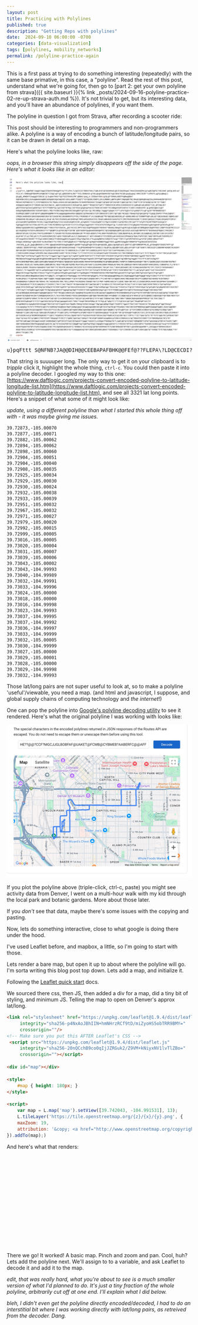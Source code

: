 ```yaml
---
layout: post
title: Practicing with Polylines
published: true
description: "Getting Reps with polylines"
date:  2024-09-10 06:00:00 -0700
categories: [data-visualization]
tags: [polylines, mobility_networks]
permalink: /polyline-practice-again
---
```


This is a first pass at trying to do something interesting (repeatedly) with the same base primative, in this case, a "polyline". Read the rest of this post, understand what we're going for, then go to [part 2: get your own polyline from strava]({{ site.baseurl  }}{% link _posts/2024-09-16-polyline-practice-02-re-up-strava-auth.md %}). It's not trivial to get, but its interesting data, and you'll have an abundance of polylines, if you want them. 


The polyline in question I got from Strava, after recording a scooter ride:

This post should be interesting to programmers and non-programmers alike. A polyline is a way of encoding a bunch of latitude/longitude pairs, so it can be drawn in detail on a map. 

Here's what the polyline looks like, raw:

_oops, in a browser this string simply disappears off the side of the page. Here's what it looks like in an editor:_

![polyline](/images/polyline_preview.jpg)

<pre>
u}pqFttt_S@NFNB?JA@@DIH@@CEEBAPAFBHK@@FEf@??FLEPA\?LD@CECDI?BBEH?DHLCT@BLBtB?@FADDDMADC@BJEIBAEMA@AC?HKACDDAHQEMA{@?e@BCR@FBJ?DBJAHB`@AF@LAHE~@?FEJLVC\?DNBA@BFBBAPMJAP@NCBE?CIO@Cn@Fl@Cj@BDEDBFALDN?^?HILCRHNAVD~@?XKz@k@HSBWHKVOD?b@VJBHA?KCQBi@n@Sp@e@`AMHIJDZB^?\KPKVYLq@f@i@Nm@L}@Cg@Q_AMWDH?CUa@g@YCEBGJQ`@]Eu@AA?HAG?f@CFSZITDHXXJPN`@BBAU}@s@_A][EEBAA?OEA}@JQL@F?EMAKLKBEFPd@Ma@QBA?D@EHKBKJKDILEGHe@@WAAEA@BBCADD@ABCK@UCW@IRO\GDGLABBF?TGD@TI^GX?@EDBJCNBFCLDHJLMBBBCL@NFDC@MH?JN@X@BD?NIJBh@SZ@HK@BVA@CDALDHHRAHBZBFEBYFO?MBSAECHDPANOIOC?CJIFDFB@DDEEA?DC?B@ALLKADACADC@AC@@GBAA?ECBARDPBKEHDA?IEA@@?C@F@AB?@FCKAF@D?C@@EC@A?BCC?E@P?CCB?GFAGB@CAA?BC?D??D@K?AAB@@AAC@@EDACD?CBBABCA@CADACB@CAC_@@UCKAABGAUAEICAEBa@FU@_@@ED?^BDA@IEQ?k@FCF?DBBGEOCWCAMAG]EAKBADGECECa@Bk@Dc@EaBDQE?CGD_@PIH@LHD?@BIFEEOAf@CDAAI@DBEF@IC?B?CFFDBBFF@LC@ICEQE?B?M@LCAD?EDAC@A@DA@FKACGCFBABCAEIHDB??DCABB@AEGDFEABFAC?CABECJHGBDXXPD`@L@HBDZ@NAJC@O?DOD@CM@BBABNAHEBI?GEKAM?QDDCL?RBJ?HIBKISR@CHBACBECDDG@BB?C@FCGKrC@\?BCABB@\?d@@@?C@H@AC?CF?\GFK?G@EA?CG?gABQFCFCn@Ft@JDT?BFBKNBEGGE?EGAMD@EJQBBFIJGB?@FAFC@B@ABHQ@BMN?H?KCA@@@A@@ABAAHEA?@B@GDCI@?BAEABCA?CB?CBBHGCB?CCBFC?@E?@BC?BCD@CC?BAA@?E@?@AC@AF@??C@G@LEEWFD??FHALD@DGF]CMR@SCAABDADDC@AEED@ADABDCBEA?@?CDAEB?NCCBEABBBDPXJFFDGJ?RGBEB@\R^LHJJ@d@Kb@E^MD?@@C@@IABDEDBj@?~@GNBJANDr@?TDXNNPPd@Fz@Gz@?f@BZAVBb@Cf@@HELG@?EDB@ADHBrBDz@KpA?~@Kv@a@|@_@Va@`@G?KES[KGKWGEa@CQEBDk@CYBKDc@XSAODUA]DSC[Bk@Ck@BUAUDIAAAUFQIYCIMK]MAODEDAGDBC?CIBUECE@DEACCFD@ACADE@AEFFGMFA?@IAI@AGBMCE@HBBKBG?DCDKLCG@@IBA@MZWA@?CGGCAAGKUAK@MCKIGM_@IA@KDEC?CHAAAD@BB?CA?B@CHJADBBCCC@CNGFBHJJMCC@DT?F?AF@FH?HGXBTFNKPFAAAG@CD?E@DH@@EAIDD?ACCFDDLGB?FELAAC?CMA?BJBMEKA?@A?DJHE?CCCFCAJED@ACA@@EHXFC?EEACKFQ?EEAM@AFC@L?LUHXD?ABCCCFAC@B@GKG?KOUAKKIq@RCD@DHB?@CBVUPo@D?A?BDNQCS@GDQHMCHDIJq@HMBMDI@KC??DBCH?EO?CBACKL_@HI?KCXICJMFS?GGCID@PPQA@GEE?HDHKHC^DBABGLENA@CFe@CMCk@CACD@BCAEIBMB@BGHCB@EM?KBI\CNBPYEGGB?MCCCLG?@CCHG@EE@CFA?DSFAJBEEDBXCF?V??@E@MFCOi@?KDCB@?FIB?BB`@CN?ADDHY@a@AAADEBAD@HFEC?@CEA@EB@AG@BPEJ@CGOGQ\AIDCA@EYBMFKH?E^BXAHAAGQFB@ACC?HHIDKC?@BDGB?@FGDE?CKCDAG?FHUYEIDBRHBDF?C?DAGBO?KD[KUEBIABDE@WAIBF?M?ADDv@D@FE?FHGJBBH?RDD@MGOGG?IB@C@@ABF@LHLJBFABKCIBJE@@BG@IJO@?BB?CDB\DVCDCME?@L@FAB?IFL@J?NEL@X?CCPCAADKAEBWOIBO?a@OG?OQQGG@ML@LEJCZ@@AD@AGJI`@EFCABA@BCH?CMJOBENIp@CDAHEDAAIDMH@@I@?B@AJF@PEFQDC?@@D?WHYRo@R?DQDKRQJG?UFIAm@HOEACDBABE??FIE@AJABKOJGNKACFFdBADG@@BEAZAp@KdCCRG@?AB@CDHLA^Dv@Gd@BNEDUJUBQDID?Ae@C?IBECCC@FGPDTKBIKVy@?UFQF]GMKK[QMAOFYVE?OHO@ULSRGBSb@^r@RXJDXD^ALBhAEDWCI?SC?EBCJ?JDEE@B@BCACC??BDEB@C@FC@CM@GFAABBNKFK@@G?KBIL@@XMDIGH@@BA?OMGMFGFYh@CNAAAEADIDIGSA[HUCGEQ_@_@Y_@q@c@NEDUD]LI?MC}@@e@GUAGDEXUXg@Xa@NGFc@AOBY?k@Ig@Fq@A]DCDc@AY@GGQD_@@GLC@eA@OCqCG}@HO?ICc@DYGMBEEM?MLSE_@?SDm@EO?IDGEG?KFFl@?n@K@QC]@OAKFAFFh@I\?HDBTCBCEAE@@F@B?Da@PJEKAACDAVWd@[??ALBFNIWHDA@FFA?GGABICC?@s@FSAj@@J@BFCEQCs@DLGH?GBF?C@F?EAB?C?BACAC@?CCBBDHBFAOABA?ACASDH?BBFA@CBBH?KGM@HAMABDF@ICB?EEDDC@?AFAGAB?AAC?D?AB@AO@JDcCP|BWF?DFCGAB@EDLEKFD?@IGF?ED?CAAFHAEA@ACCFECC@?CIDBEGGABBBJAH@@CSDREBMGJB@CAB@AAABBBCGABB??BCBUJFKB@C?CCTIYDEFFEZAICWJAKD@HEF@AB?EDDAHHKCGOJ?BHCENNM@EA?AAD?C@?C?D?E?B@AA??A?DH??BKC@C@DCE@D?EBBCCM@F?AAFBAA@?C@@BA?BCA?@??CA@@AA?@@?A?@@AA?@?CA@BGEI@ABR?KHB?ACF?CIFWIFADB?JEKHDDECDE@HIDFA?MABD?GNEDNQCC@@GDE?BAFA?BD?MBCBBAAAFKA@@FAA@C@BCBI@DEBAABB?@AAE?BC?@EB@GADD?@AA@BGSFRAA@A?H@AAECJEFFE@M?H@AAI@BDAG?@@AC?@CABB?A@?A@@EC??CC?F?CJB?CACB@?E?AGFECBEEHB@FABACJ@BCC@KKC@BGF@A@ACDFAF@DAI?@E@DGDA?@CBCAADBG?BAAAFEAF@AAEBB@?EC@P@BBI@EKBKC?AHBFCK?DBBHAGAADO@H??BD?C?@ADBCGD@YJXAIKBA?EGFBG?B@CA@AC?BC@CCDC?ADAEJB@ACC@B@CBN?EC?BGD?FBEI@B?@IM@G?NIH?DDIIHD?EAD?ICBIAHACDBBA?H@EBLAO?BAG?BCC@B@GED?ABFB?D@CEADEM?AABCDDKAL?CBBA@FEC?CI?B?A??EB@EALBABBC?BE@DAA?@@A@BAD?E@D?WDF?FE?BEAFBCABAA@ECDBCEEDB?ACD?ABDAIBD@AABAC?BAI@F?AGC??@DAC@DDA@BCCBE?AIH@@J@AADB@?KE?DFC?EEKCD?ADD@AA@AD?E@BAGCL?G?A@@ABBE?@EIAL@AB@BAG@@CAF@O?@@C?@@DA?CC@B?C?@A@?CB?EB?CAD?SAh@FK?MCMBF@?@B??EBCD?OABCNBKB?BH??CL@Q?@E@FC@HBI?AAE?HAAAGBFB?DB@GCBCEAH@G?B@CBDCA?BAAA??G@FA?CC@BAGAIBT@QBl@GKAO@B?A?F@UBD@BAI?FMCNBOEHDEKDJIMDFBWDTBDC@GAAB?ECF@EF@GCJBMCF@EAHACF@HCG?F@K?@DE?BMFDCAACUBRACBN@QDDACGBAI?H?C@B@?I[JH?A@NCKCS?P@VE@@@J[MJ?HFEDYAN?@E@@FCL?FCK?QBJ@O@b@@MIM@LDICJE@KA@@@AFG@DFE@@@E?AE@?CCBAI?FJF?E??ICEF?C??HCABC@F@CC??CE@FAAE?D@AC?@@F?G@@DC?AE@@?@@AGAH@A??C@?A?CBFEIB@?CED@AECHB?C?FCCAB?AB?CA?@@ADCARAG?BBIAD@A?DEIFFCG@BEB?E@?AEHDE?ECB?DBAG?DAA@B@@AEA?C@BEDD?@E?BBAAC?BC?AED@GDDE?BBC?BGCLGM@A?FACHEEBAE?D@A@D?A@?CD?M@F?A@HBCA@GCB?CC@D@C?@@A?@B?ADCICCDD@@CBHOAJAAAB?@EG@FNAA?EEAA@BCC?FACEB@E@BAAE?FCBJEC@B@SBLD?CEADDDCI?BA?CCA@??B@CB??BCB@AAAB@CAB?C@@CB@C@B?I?@?@BGAJIE?DEEAHFE@A?BCE@J?CAD?A?@AG?@@ECHDOB?BHDCA?G@?A@FAG@?@D@KJDEACBABC@@C?@BEAD@?@CABB@CK?HCKDB?A@BEB??@CABAAAEDHAGADA?CC@@@C?EB@?AABB@C@@C?BAAAJ@C?EADAEAA?F@EAD?IDDAEAD@A?@?@AE@BA?@C@B@ABEABCCADACBG?J?B?CA@?C?ACD@BAC@@ACA@BC?ECB@C@D@C@DAEAF?@@A@EA@CB@E?FAIDECE?ABCA@ANDBAEAD@CC@CC?D?E?EDNBC@@B?EEA?@B?G?DAADAA@CHA@@E?ABCABAA?DB?@CC@CBBE@D@CADAEA@EA?@@A@@HI@DIA??ED??BC@@CCABEACGDC?@A@BH@?DC@JBECDCGCBCG@IA@?C@@@BAACD?BCEABABBAHLB?GC@?FQCFA?ARFEBD?OAFACDCA@CG@F@C?CE@A?BD?C@AAH?@CK@D@FAACBA?CEBB@@AQADACDG?L?ACA?DBCFDBABJ?KEEEI@HADB@AACG@B?@@A?BAAANCB@E?AFE@B@E?JCCB@@CA@C@?A?BAAC@?I@?DI@BB@CCA@EEE@@?F@A?B@A?BDA?CA?@AK@B?DIE@BFB?EBBAC?D?BA?ACAB?C@D?@D?ICACBHDGDEAEGG?T@GI@?C@CAABF@DCE?D?A?@@C?D@BA@?A@C?@BE?BBA??@B@ACB@EA@AD@KAPBKE@??@C?DACCB@C??@DBEADDEA@BA@B?G?CCD?C@@CBAGCBAI@?BF@AC@@A@@AEAAEC?DBA??AA@D?BKOAPBM@LBC?D?K@L@C?@B@?CCJ?ICE@FAGAJ@O?@AC?BA@BF@M?AGCCD?OCA@DBNDEAAJ@A@BAEDBIGDA@@E?BDCEAD?AD?CA@ADFAGA?B@QMLFBBA@?AEBACHAG@@??B@C@@C@BB@CEB@EC?DABFEC?@@ACE?BACIAB??BAADCAC?BC@B@?@E@F?@@CEDAA@?CIAJ@A@E@J?K?D?C?PFMAFDJ@ECFA?AQMOH@?AE@BDAA?B@FCADB@C@A@?CBC@@GA@AABBCDDC@B?ACQ?H@?BC@E?PEAABAC?ABCCBECDHFMBBEK@C@@BPGD@Q@AF@@BCLSDAA?@@KBB?CD@AGBJAQ@DCRAI@CE@@GBD??EDAJDCFYCGCCBLCCC@BHAC@B?A@DECBB@CA@AAB@CA@B?AAABBA?@AA?@W@NCC?@?EFa@DFIAA`@??GPCEBBDCACBBAA?@?ACABB@?GCDB@C?@AF?M@BA@D?CC@HCCB@?AC@C?@BAI@DCMCE@BLB??FC@BCCQPGJ?EFMD@HFGCAF@MD?ABCH?S?@DDDBAG@@G@??EC@CAB??BFI@?EDE@@FFS@BCDG?CDCCJD?DCA@CCGBCDBCA?B@ELDCEHBGA?@D?EAEDBCAAC@?BEBMEREB@KDBCF?C@DCC?AE@DDGG?KFGALCB@AB?AB?G?F@ZGKAYHVGB?ODEAAJD@?FB@BCACEC@CABE?@CC?IMFVL??IE??@AA?@?EC?B??D?E?@@A?BCC@FBDAE?DB?GK@??@?AAA?B?C@?@NDCCFBEFEEGM??BD@A@E?FCMCE?J?@BBCI@HCD@I?ABD@?C?BCAF@M?ABBBFAAA@BBAC@?EBBCAIBBKDACA?@E?BBAEEDICNBO??CD?BBGBB@F@CCBCG?B?ADFFBCC@BI@@CCDDI@@ACAAGQFJADBDGB@ECC@PFGDIATCE@ICBCD@AAE?C@@@C?AAHAIILAJDQ@A?FBABQ@?DC?LA@KC@B?@?ACBAE?ABB@KBB?CAPAE?@AGAH@C@?DB?ACFAAEK?J@M?GBD?ADBAABHACEBAFDK@D@O@EC@AECHCJ@C?D?ACDAGFDB?ACCGB@@M?b@?I@DFD@?ED@CCH@Q@EA?A@@C@QESH?IJ?VEDIDCYBTGUJLADDCGBFA??DAEBECGCBHDJ@I?Gn@?YH?CEEBEA?ADAEFE@AAFEB?BFCFGHECEO@GNGCEGBC?FKJD@HDBV@HIKAOFIC?BHBBAI?DCACKGE@?@FBEFAKKMHAK?R?SCNB?BHNADB?BFFBD?c@GHEBEA@QAMBF?\JAEG@@CH?BEMAHIEBCK?BD@GTBDGGJGGBBC@??EFHYAHAA@BBPD?EKE?@ACB@CBBCA?@??CAB@@@AEA@?AB?CBBAC@DEABBC@BAA??GDDAB@GC??@?CCDBEBB?DCI@B?CABAC@@A?@??AAB@C?D?E?B@CA@B@C??A?@BAA??DC@@CC?BE
</pre>

That string is suuuuper long. The only way to get it on your clipboard is to _tripple_ click it, highlight the whole thing, `ctrl-c`. You could then paste it into a polyline decoder. I googled my way to this one: 
[https://www.daftlogic.com/projects-convert-encoded-polyline-to-latitude-longitude-list.htm](https://www.daftlogic.com/projects-convert-encoded-polyline-to-latitude-longitude-list.htm), and see all 3321 lat long points. Here's a snippet of what some of it might look like:

_update, using a different polyline than what I started this whole thing off with - it was maybe giving me issues._

```
39.72873,-105.00070
39.72877,-105.00071
39.72882,-105.00062
39.72894,-105.00062
39.72898,-105.00060
39.72904,-105.00051
39.72904,-105.00040
39.72908,-105.00035
39.72925,-105.00034
39.72929,-105.00030
39.72930,-105.00024
39.72932,-105.00038
39.72933,-105.00039
39.72951,-105.00032
39.72967,-105.00032
39.72971,-105.00027
39.72979,-105.00020
39.72992,-105.00015
39.72999,-105.00005
39.73016,-105.00005
39.73020,-105.00004
39.73031,-105.00007
39.73039,-105.00006
39.73043,-105.00002
39.73043,-104.99993
39.73040,-104.99989
39.73032,-104.99991
39.73033,-104.99996
39.73024,-105.00000
39.73018,-105.00000
39.73016,-104.99998
39.73023,-104.99993
39.73037,-104.99995
39.73037,-104.99992
39.73036,-104.99997
39.73033,-104.99999
39.73032,-105.00005
39.73030,-104.99999
39.73027,-105.00000
39.73029,-105.00001
39.73028,-105.00000
39.73029,-104.99998
39.73032,-104.99993

```
Those lat/long pairs are not super useful to look at, so to make a polyline 'useful'/viewable, you need a map. (and html and javascript, I suppose, and global supply chains of computing technology and _the internet_!)

One can pop the polyline into [Google's polyline decoding utility](https://developers.google.com/maps/documentation/routes/polylinedecoder) to see it rendered. Here's what the original polyline I was working with looks like:

![polyline](/images/polyline-decoder.jpg)

If you plot the polyline above (triple-click, ctrl-c, paste) you might see activity data from Denver, I went on a multi-hour walk with my kid through the local park and botanic gardens. More about those later. 

If you _don't_ see that data, maybe there's some issues with the copying and pasting. 

Now, lets do something interactive, close to what google is doing there under the hood. 

I've used Leaflet before, and mapbox, a little, so I'm going to start with those. 

Lets render a bare map, but open it up to about where the polyline will go. I'm sorta writing this blog post top down. Lets add a map, and initialize it.

Following the [Leaflet quick start](https://leafletjs.com/examples/quick-start/) docs.

We sourced there css, then JS, then added a div for a map, did a tiny bit of styling, and minimum JS. Telling the map to open on Denver's approx lat/long.

```html
<link rel="stylesheet" href="https://unpkg.com/leaflet@1.9.4/dist/leaflet.css"
     integrity="sha256-p4NxAoJBhIIN+hmNHrzRCf9tD/miZyoHS5obTRR9BMY="
     crossorigin=""/>
<!-- Make sure you put this AFTER Leaflet's CSS -->
 <script src="https://unpkg.com/leaflet@1.9.4/dist/leaflet.js"
     integrity="sha256-20nQCchB9co0qIjJZRGuk2/Z9VM+kNiyxNV1lvTlZBo="
     crossorigin=""></script>

<div id="map"></div>

<style>
    #map { height: 180px; }
</style>

<script>
    var map = L.map('map').setView([39.742043, -104.991531], 13);
    L.tileLayer('https://tile.openstreetmap.org/{z}/{x}/{y}.png', {
    maxZoom: 19,
    attribution: '&copy; <a href="http://www.openstreetmap.org/copyright">OpenStreetMap</a>'
}).addTo(map);)
```

And here's what that renders:

<link rel="stylesheet" href="https://unpkg.com/leaflet@1.9.4/dist/leaflet.css"
     integrity="sha256-p4NxAoJBhIIN+hmNHrzRCf9tD/miZyoHS5obTRR9BMY="
     crossorigin=""/>
<!-- Make sure you put this AFTER Leaflet's CSS -->
 <script src="https://unpkg.com/leaflet@1.9.4/dist/leaflet.js"
     integrity="sha256-20nQCchB9co0qIjJZRGuk2/Z9VM+kNiyxNV1lvTlZBo="
     crossorigin=""></script>
<link rel="stylesheet" href="https://unpkg.com/leaflet@1.9.4/dist/leaflet.css" />

<div id="map1"></div>

<style>
    #map1 { height: 250px; }

    #map2 { height: 400px; } 
</style>

There we go! It worked! A basic map. Pinch and zoom and pan. Cool, huh? Lets add the polyline next. We'll assign to to a variable, and ask Leaflet to decode it and add it to the map.

_edit, that was really hard, what you're about to see is a much smaller version of what I'd planned to do. It's just a tiny fraction of the whole polyline, arbitrarily cut off at one end. I'll explain what I did below._

_bleh, I didn't even get the polyline directly encoded/decoded, I had to do an interstitial bit where I was working directly with lat/long pairs, as retreived from the decoder. Dang._


<div id="map2"></div>

<script>

     var map1 = L.map('map1').setView([39.742043, -104.991531], 13);

    L.tileLayer('https://tile.openstreetmap.org/{z}/{x}/{y}.png', {
    maxZoom: 19,
    attribution: '&copy; <a href="http://www.openstreetmap.org/copyright">OpenStreetMap</a>'
    }).addTo(map1);

    var map2 = L.map('map2').setView([39.736532, -104.977459], 18);

    L.tileLayer('https://tile.openstreetmap.org/{z}/{x}/{y}.png', {
    maxZoom: 23,
    attribution: '&copy; <a href="http://www.openstreetmap.org/copyright">OpenStreetMap</a>'
    }).addTo(map2);

    
    var latLngs = [
[39.72873,-105.00070],
[39.72877,-105.00071],
[39.72882,-105.00062],
[39.72894,-105.00062],
[39.72898,-105.00060],
[39.72904,-105.00051],
[39.72904,-105.00040],
[39.72908,-105.00035],
[39.72925,-105.00034],
[39.72929,-105.00030],
[39.72930,-105.00024],
[39.72932,-105.00038],
[39.72933,-105.00039],
[39.72951,-105.00032],
[39.72967,-105.00032],
[39.72971,-105.00027],
[39.72979,-105.00020],
[39.72992,-105.00015],
[39.72999,-105.00005],
[39.73016,-105.00005],
[39.73020,-105.00004],
[39.73031,-105.00007],
[39.73039,-105.00006],
[39.73043,-105.00002],
[39.73043,-104.99993],
[39.73040,-104.99989],
[39.73032,-104.99991],
[39.73033,-104.99996],
[39.73024,-105.00000],
[39.73018,-105.00000],
[39.73016,-104.99998],
[39.73023,-104.99993],
[39.73037,-104.99995],
[39.73037,-104.99992],
[39.73036,-104.99997],
[39.73033,-104.99999],
[39.73032,-105.00005],
[39.73030,-104.99999],
[39.73027,-105.00000],
[39.73029,-105.00001],
[39.73028,-105.00000],
[39.73029,-104.99998],
[39.73032,-104.99993]
]

var polyline = L.polyline(latLngs, {color: 'red'})
polyline.addTo(map2);

map2.panTo(new L.LatLng(39.73032,-104.99993), 25);

 
</script>

Here's what I did:

```javascript
var map2 = L.map('map2').setView([39.736532, -104.977459], 17);

L.tileLayer('https://tile.openstreetmap.org/{z}/{x}/{y}.png', {
maxZoom: 23,
attribution: '&copy; <a href="http://www.openstreetmap.org/copyright">OpenStreetMap</a>'
}).addTo(map2);

var latLngs = [
    [39.72873,-105.00070],
    [39.72877,-105.00071],
    [39.72882,-105.00062],
    // [lots more coordinate pairs here]
    [39.73032,-104.99993]
]

var encoded_polyline = "u}pqFttt_S@NFNB?JA@@DIH@@CEEBAPAFBHK@@FEf@??FLEPA\?LD@CECDI?BBEH?DHLCT@BLBtB?@FADDDMADC@BJEIBAEMA@AC?HKACDDAHQEMA{@?e@BCR@FBJ?DBJAHB`@AF@LAHE~@?FEJLVC\?DNBA@BFBBAPMJAP@NCBE?CIO@Cn@Fl@Cj@BDEDBFALDN?^?HILCRHNAVD~@?XKz@k@HSBWHKVOD?b@VJBHA?KCQBi@n@Sp@e@`AMHIJDZB^?\KPKVYLq@f@i@Nm@L}@Cg@Q_AMWDH?CUa@g@YCEBGJQ`@]Eu@AA?HAG?f@CFSZITDHXXJPN`@BBAU}@s@_A][EEBAA?OEA}@JQL@F?EMAKLKBEFPd@Ma@QBA?D@EHKBKJKDILEGHe@@WAAEA@BBCADD@ABCK@UCW@IRO\GDGLABBF?TGD@TI^GX?@EDBJCNBFCLDHJLMBBBCL@NFDC@MH?JN@X@BD?NIJBh@SZ@HK@BVA@CDALDHHRAHBZBFEBYFO?MBSAECHDPANOIOC?CJIFDFB@DDEEA?DC?B@ALLKADACADC@AC@@GBAA?ECBARDPBKEHDA?IEA@@?C@F@AB?@FCKAF@D?C@@EC@A?BCC?E@P?CCB?GFAGB@CAA?BC?D??D@K?AAB@@AAC@@EDACD?CBBABCA@CADACB@CAC_@@UCKAABGAUAEICAEBa@FU@_@@ED?^BDA@IEQ?k@FCF?DBBGEOCWCAMAG]EAKBADGECECa@Bk@Dc@EaBDQE?CGD_@PIH@LHD?@BIFEEOAf@CDAAI@DBEF@IC?B?CFFDBBFF@LC@ICEQE?B?M@LCAD?EDAC@A@DA@FKACGCFBABCAEIHDB??DCABB@AEGDFEABFAC?CABECJHGBDXXPD`@L@HBDZ@NAJC@O?DOD@CM@BBABNAHEBI?GEKAM?QDDCL?RBJ?HIBKISR@CHBACBECDDG@BB?C@FCGKrC@\?BCABB@\?d@@@?C@H@AC?CF?\GFK?G@EA?CG?gABQFCFCn@Ft@JDT?BFBKNBEGGE?EGAMD@EJQBBFIJGB?@FAFC@B@ABHQ@BMN?H?KCA@@@A@@ABAAHEA?@B@GDCI@?BAEABCA?CB?CBBHGCB?CCBFC?@E?@BC?BCD@CC?BAA@?E@?@AC@AF@??C@G@LEEWFD??FHALD@DGF]CMR@SCAABDADDC@AEED@ADABDCBEA?@?CDAEB?NCCBEABBBDPXJFFDGJ?RGBEB@\R^LHJJ@d@Kb@E^MD?@@C@@IABDEDBj@?~@GNBJANDr@?TDXNNPPd@Fz@Gz@?f@BZAVBb@Cf@@HELG@?EDB@ADHBrBDz@KpA?~@Kv@a@|@_@Va@`@G?KES[KGKWGEa@CQEBDk@CYBKDc@XSAODUA]DSC[Bk@Ck@BUAUDIAAAUFQIYCIMK]MAODEDAGDBC?CIBUECE@DEACCFD@ACADE@AEFFGMFA?@IAI@AGBMCE@HBBKBG?DCDKLCG@@IBA@MZWA@?CGGCAAGKUAK@MCKIGM_@IA@KDEC?CHAAAD@BB?CA?B@CHJADBBCCC@CNGFBHJJMCC@DT?F?AF@FH?HGXBTFNKPFAAAG@CD?E@DH@@EAIDD?ACCFDDLGB?FELAAC?CMA?BJBMEKA?@A?DJHE?CCCFCAJED@ACA@@EHXFC?EEACKFQ?EEAM@AFC@L?LUHXD?ABCCCFAC@B@GKG?KOUAKKIq@RCD@DHB?@CBVUPo@D?A?BDNQCS@GDQHMCHDIJq@HMBMDI@KC??DBCH?EO?CBACKL_@HI?KCXICJMFS?GGCID@PPQA@GEE?HDHKHC^DBABGLENA@CFe@CMCk@CACD@BCAEIBMB@BGHCB@EM?KBI\CNBPYEGGB?MCCCLG?@CCHG@EE@CFA?DSFAJBEEDBXCF?V??@E@MFCOi@?KDCB@?FIB?BB`@CN?ADDHY@a@AAADEBAD@HFEC?@CEA@EB@AG@BPEJ@CGOGQ\AIDCA@EYBMFKH?E^BXAHAAGQFB@ACC?HHIDKC?@BDGB?@FGDE?CKCDAG?FHUYEIDBRHBDF?C?DAGBO?KD[KUEBIABDE@WAIBF?M?ADDv@D@FE?FHGJBBH?RDD@MGOGG?IB@C@@ABF@LHLJBFABKCIBJE@@BG@IJO@?BB?CDB\DVCDCME?@L@FAB?IFL@J?NEL@X?CCPCAADKAEBWOIBO?a@OG?OQQGG@ML@LEJCZ@@AD@AGJI`@EFCABA@BCH?CMJOBENIp@CDAHEDAAIDMH@@I@?B@AJF@PEFQDC?@@D?WHYRo@R?DQDKRQJG?UFIAm@HOEACDBABE??FIE@AJABKOJGNKACFFdBADG@@BEAZAp@KdCCRG@?AB@CDHLA^Dv@Gd@BNEDUJUBQDID?Ae@C?IBECCC@FGPDTKBIKVy@?UFQF]GMKK[QMAOFYVE?OHO@ULSRGBSb@^r@RXJDXD^ALBhAEDWCI?SC?EBCJ?JDEE@B@BCACC??BDEB@C@FC@CM@GFAABBNKFK@@G?KBIL@@XMDIGH@@BA?OMGMFGFYh@CNAAAEADIDIGSA[HUCGEQ_@_@Y_@q@c@NEDUD]LI?MC}@@e@GUAGDEXUXg@Xa@NGFc@AOBY?k@Ig@Fq@A]DCDc@AY@GGQD_@@GLC@eA@OCqCG}@HO?ICc@DYGMBEEM?MLSE_@?SDm@EO?IDGEG?KFFl@?n@K@QC]@OAKFAFFh@I\?HDBTCBCEAE@@F@B?Da@PJEKAACDAVWd@[??ALBFNIWHDA@FFA?GGABICC?@s@FSAj@@J@BFCEQCs@DLGH?GBF?C@F?EAB?C?BACAC@?CCBBDHBFAOABA?ACASDH?BBFA@CBBH?KGM@HAMABDF@ICB?EEDDC@?AFAGAB?AAC?D?AB@AO@JDcCP|BWF?DFCGAB@EDLEKFD?@IGF?ED?CAAFHAEA@ACCFECC@?CIDBEGGABBBJAH@@CSDREBMGJB@CAB@AAABBBCGABB??BCBUJFKB@C?CCTIYDEFFEZAICWJAKD@HEF@AB?EDDAHHKCGOJ?BHCENNM@EA?AAD?C@?C?D?E?B@AA??A?DH??BKC@C@DCE@D?EBBCCM@F?AAFBAA@?C@@BA?BCA?@??CA@@AA?@@?A?@@AA?@?CA@BGEI@ABR?KHB?ACF?CIFWIFADB?JEKHDDECDE@HIDFA?MABD?GNEDNQCC@@GDE?BAFA?BD?MBCBBAAAFKA@@FAA@C@BCBI@DEBAABB?@AAE?BC?@EB@GADD?@AA@BGSFRAA@A?H@AAECJEFFE@M?H@AAI@BDAG?@@AC?@CABB?A@?A@@EC??CC?F?CJB?CACB@?E?AGFECBEEHB@FABACJ@BCC@KKC@BGF@A@ACDFAF@DAI?@E@DGDA?@CBCAADBG?BAAAFEAF@AAEBB@?EC@P@BBI@EKBKC?AHBFCK?DBBHAGAADO@H??BD?C?@ADBCGD@YJXAIKBA?EGFBG?B@CA@AC?BC@CCDC?ADAEJB@ACC@B@CBN?EC?BGD?FBEI@B?@IM@G?NIH?DDIIHD?EAD?ICBIAHACDBBA?H@EBLAO?BAG?BCC@B@GED?ABFB?D@CEADEM?AABCDDKAL?CBBA@FEC?CI?B?A??EB@EALBABBC?BE@DAA?@@A@BAD?E@D?WDF?FE?BEAFBCABAA@ECDBCEEDB?ACD?ABDAIBD@AABAC?BAI@F?AGC??@DAC@DDA@BCCBE?AIH@@J@AADB@?KE?DFC?EEKCD?ADD@AA@AD?E@BAGCL?G?A@@ABBE?@EIAL@AB@BAG@@CAF@O?@@C?@@DA?CC@B?C?@A@?CB?EB?CAD?SAh@FK?MCMBF@?@B??EBCD?OABCNBKB?BH??CL@Q?@E@FC@HBI?AAE?HAAAGBFB?DB@GCBCEAH@G?B@CBDCA?BAAA??G@FA?CC@BAGAIBT@QBl@GKAO@B?A?F@UBD@BAI?FMCNBOEHDEKDJIMDFBWDTBDC@GAAB?ECF@EF@GCJBMCF@EAHACF@HCG?F@K?@DE?BMFDCAACUBRACBN@QDDACGBAI?H?C@B@?I[JH?A@NCKCS?P@VE@@@J[MJ?HFEDYAN?@E@@FCL?FCK?QBJ@O@b@@MIM@LDICJE@KA@@@AFG@DFE@@@E?AE@?CCBAI?FJF?E??ICEF?C??HCABC@F@CC??CE@FAAE?D@AC?@@F?G@@DC?AE@@?@@AGAH@A??C@?A?CBFEIB@?CED@AECHB?C?FCCAB?AB?CA?@@ADCARAG?BBIAD@A?DEIFFCG@BEB?E@?AEHDE?ECB?DBAG?DAA@B@@AEA?C@BEDD?@E?BBAAC?BC?AED@GDDE?BBC?BGCLGM@A?FACHEEBAE?D@A@D?A@?CD?M@F?A@HBCA@GCB?CC@D@C?@@A?@B?ADCICCDD@@CBHOAJAAAB?@EG@FNAA?EEAA@BCC?FACEB@E@BAAE?FCBJEC@B@SBLD?CEADDDCI?BA?CCA@??B@CB??BCB@AAAB@CAB?C@@CB@C@B?I?@?@BGAJIE?DEEAHFE@A?BCE@J?CAD?A?@AG?@@ECHDOB?BHDCA?G@?A@FAG@?@D@KJDEACBABC@@C?@BEAD@?@CABB@CK?HCKDB?A@BEB??@CABAAAEDHAGADA?CC@@@C?EB@?AABB@C@@C?BAAAJ@C?EADAEAA?F@EAD?IDDAEAD@A?@?@AE@BA?@C@B@ABEABCCADACBG?J?B?CA@?C?ACD@BAC@@ACA@BC?ECB@C@D@C@DAEAF?@@A@EA@CB@E?FAIDECE?ABCA@ANDBAEAD@CC@CC?D?E?EDNBC@@B?EEA?@B?G?DAADAA@CHA@@E?ABCABAA?DB?@CC@CBBE@D@CADAEA@EA?@@A@@HI@DIA??ED??BC@@CCABEACGDC?@A@BH@?DC@JBECDCGCBCG@IA@?C@@@BAACD?BCEABABBAHLB?GC@?FQCFA?ARFEBD?OAFACDCA@CG@F@C?CE@A?BD?C@AAH?@CK@D@FAACBA?CEBB@@AQADACDG?L?ACA?DBCFDBABJ?KEEEI@HADB@AACG@B?@@A?BAAANCB@E?AFE@B@E?JCCB@@CA@C@?A?BAAC@?I@?DI@BB@CCA@EEE@@?F@A?B@A?BDA?CA?@AK@B?DIE@BFB?EBBAC?D?BA?ACAB?C@D?@D?ICACBHDGDEAEGG?T@GI@?C@CAABF@DCE?D?A?@@C?D@BA@?A@C?@BE?BBA??@B@ACB@EA@AD@KAPBKE@??@C?DACCB@C??@DBEADDEA@BA@B?G?CCD?C@@CBAGCBAI@?BF@AC@@A@@AEAAEC?DBA??AA@D?BKOAPBM@LBC?D?K@L@C?@B@?CCJ?ICE@FAGAJ@O?@AC?BA@BF@M?AGCCD?OCA@DBNDEAAJ@A@BAEDBIGDA@@E?BDCEAD?AD?CA@ADFAGA?B@QMLFBBA@?AEBACHAG@@??B@C@@C@BB@CEB@EC?DABFEC?@@ACE?BACIAB??BAADCAC?BC@B@?@E@F?@@CEDAA@?CIAJ@A@E@J?K?D?C?PFMAFDJ@ECFA?AQMOH@?AE@BDAA?B@FCADB@C@A@?CBC@@GA@AABBCDDC@B?ACQ?H@?BC@E?PEAABAC?ABCCBECDHFMBBEK@C@@BPGD@Q@AF@@BCLSDAA?@@KBB?CD@AGBJAQ@DCRAI@CE@@GBD??EDAJDCFYCGCCBLCCC@BHAC@B?A@DECBB@CA@AAB@CA@B?AAABBA?@AA?@W@NCC?@?EFa@DFIAA`@??GPCEBBDCACBBAA?@?ACABB@?GCDB@C?@AF?M@BA@D?CC@HCCB@?AC@C?@BAI@DCMCE@BLB??FC@BCCQPGJ?EFMD@HFGCAF@MD?ABCH?S?@DDDBAG@@G@??EC@CAB??BFI@?EDE@@FFS@BCDG?CDCCJD?DCA@CCGBCDBCA?B@ELDCEHBGA?@D?EAEDBCAAC@?BEBMEREB@KDBCF?C@DCC?AE@DDGG?KFGALCB@AB?AB?G?F@ZGKAYHVGB?ODEAAJD@?FB@BCACEC@CABE?@CC?IMFVL??IE??@AA?@?EC?B??D?E?@@A?BCC@FBDAE?DB?GK@??@?AAA?B?C@?@NDCCFBEFEEGM??BD@A@E?FCMCE?J?@BBCI@HCD@I?ABD@?C?BCAF@M?ABBBFAAA@BBAC@?EBBCAIBBKDACA?@E?BBAEEDICNBO??CD?BBGBB@F@CCBCG?B?ADFFBCC@BI@@CCDDI@@ACAAGQFJADBDGB@ECC@PFGDIATCE@ICBCD@AAE?C@@@C?AAHAIILAJDQ@A?FBABQ@?DC?LA@KC@B?@?ACBAE?ABB@KBB?CAPAE?@AGAH@C@?DB?ACFAAEK?J@M?GBD?ADBAABHACEBAFDK@D@O@EC@AECHCJ@C?D?ACDAGFDB?ACCGB@@M?b@?I@DFD@?ED@CCH@Q@EA?A@@C@QESH?IJ?VEDIDCYBTGUJLADDCGBFA??DAEBECGCBHDJ@I?Gn@?YH?CEEBEA?ADAEFE@AAFEB?BFCFGHECEO@GNGCEGBC?FKJD@HDBV@HIKAOFIC?BHBBAI?DCACKGE@?@FBEFAKKMHAK?R?SCNB?BHNADB?BFFBD?c@GHEBEA@QAMBF?\JAEG@@CH?BEMAHIEBCK?BD@GTBDGGJGGBBC@??EFHYAHAA@BBPD?EKE?@ACB@CBBCA?@??CAB@@@AEA@?AB?CBBAC@DEABBC@BAA??GDDAB@GC??@?CCDBEBB?DCI@B?CABAC@@A?@??AAB@C?D?E?B@CA@B@C??A?@BAA??DC@@CC?BE"

var decodedPolyline = L.encoded(polyline)
console.log(decodedPolyline)

var polyline = L.polyline(latLngs, {color: 'red'})


polyline.addTo(map2);

map2.panTo(new L.LatLng(39.73032,-104.99993), 23);
```
I wasn't actually able to get the whole polyline decoded into lat/long coords, to make the issue smaller I used an [online tool](https://www.daftlogic.com/projects-convert-encoded-polyline-to-latitude-longitude-list.htm) to paste the polyline in and get the coords back, then handled it as an array in javascript directly.

It was super janky, but works. 

I realized I wasn't sure if the polyline was working right - on this map, after panning and zooming to the last given coord, the whole line was bottomed out at like the 0/0 position of the map. 

Soooo now it works.

Next time, might animate a marker moving along the line, something like [https://github.com/openplans/Leaflet.AnimatedMarker?tab=readme-ov-file](https://github.com/openplans/Leaflet.AnimatedMarker?tab=readme-ov-file), or maybe make the line blink, or see if we can give a sense of which direction the movement was happening in. 


